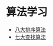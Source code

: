 # 算法学习
* [八大排序算法](https://github.com/Ywfy/Summary-of-interview-questions/blob/master/SortMethod/README.md#%E5%85%AB%E5%A4%A7%E6%8E%92%E5%BA%8F%E7%AE%97%E6%B3%95)
* [七大查找算法](https://github.com/Ywfy/algorithm/blob/master/Search/README.md)
